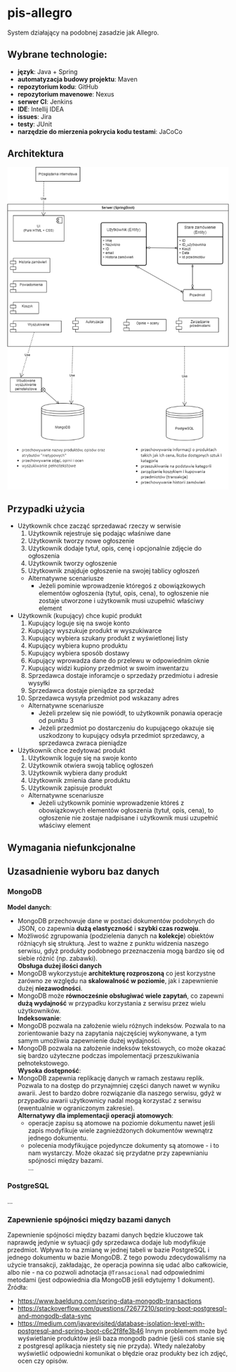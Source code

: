 # pis-allegro
System działający na podobnej zasadzie jak Allegro.

## Wybrane technologie:
- **język**: Java + Spring
- **automatyzacja budowy projektu**: Maven
- **repozytorium kodu**: GitHub
- **repozytorium mavenowe**: Nexus
- **serwer CI**: Jenkins
- **IDE**: Intellij IDEA
- **issues**: Jira
- **testy**: JUnit
- **narzędzie do mierzenia pokrycia kodu testami**: JaCoCo

## Architektura
![diagram uml](images/architektura.png)

## Przypadki użycia

- Użytkownik chce zacząć sprzedawać rzeczy w serwisie
  1. Użytkownik rejestruje się podając właśniwe dane
  2. Użytkownik tworzy nowe ogłoszenie
  3. Użytkownik dodaje tytuł, opis, cenę i opcjonalnie zdjęcie do ogłoszenia
  4. Użytkownik tworzy ogłoszenie
  5. Użytkownik znajduje ogłoszenie na swojej tablicy ogłoszeń
  - Alternatywne scenariusze
    - Jeżeli pominie wprowadzenie któregoś z obowiązkowych elementów ogłoszenia (tytuł, opis, cena), to ogłoszenie nie zostaje utworzone i użytkownik musi uzupełnić właściwy element
- Użytkownik (kupujący) chce kupić produkt
  1. Kupujący loguje się na swoje konto
  2. Kupujący wyszukuje produkt w wyszukiwarce
  3. Kupujący wybiera szukany produkt z wyświetlonej listy
  4. Kupujący wybiera kupno produktu
  5. Kupujący wybiera sposób dostawy
  6. Kupujący wprowadza dane do przelewu w odpowiednim oknie
  7. Kupujący widzi kupiony przedmiot w swoim inwentarzu
  8. Sprzedawca dostaje inforamcje o sprzedaży przedmiotu i adresie wysyłki
  9. Sprzedawca dostaje pieniądze za sprzedaż
  10. Sprzedawca wysyła przedmiot pod wskazany adres
    - Alternatywne scenariusze
      - Jeżeli przelew się nie powiódł, to użytkownik ponawia operacje od punktu 3
      - Jeżeli przedmiot po dostarczeniu do kupującego okazuje się uszkodzony to kupujący odsyła przedmiot sprzedawcy, a sprzedawca zwraca pieniądze
- Użytkownik chce zedytować produkt
  1. Użytkownik loguje się na swoje konto
  2. Użytkownik otwiera swoją tablicę ogłoszeń
  3. Użytkownik wybiera dany produkt
  4. Użytkownik zmienia dane produktu
  5. Użytkownik zapisuje produkt
  - Alternatywne scenariusze
    - Jeżeli użytkownik pominie wprowadzenie któreś z obowiązkowych elementów ogłoszenia (tytuł, opis, cena), to ogłoszenie nie zostaje nadpisane i użytkownik musi uzupełnić właściwy element


## Wymagania niefunkcjonalne


## Uzasadnienie wyboru baz danych
### MongoDB
**Model danych**:
- MongoDB przechowuje dane w postaci dokumentów podobnych do JSON, co zapewnia **dużą elastyczność** i **szybki czas rozwoju**.
- Możliwość zgrupowania (podzielenia danych na **kolekcje**) obiektów różniącyh się strukturą. Jest to ważne z punktu widzenia naszego serwisu, gdyż produkty podobnego przeznaczenia mogą bardzo się od siebie różnić (np. zabawki).  
**Obsługa dużej ilości danych**
- MongoDB wykorzystuje **architekturę rozproszoną** co jest korzystne zarówno ze względu na **skalowalność w poziomie**, jak i zapewnienie dużej **niezawodności**.
- MongoDB może **równocześnie obsługiwać wiele zapytań**, co zapewni **dużą wydajność** w przypadku korzystania z serwisu przez wielu użytkowników.  
**Indeksowanie**:
- MongoDB pozwala na założenie wielu różnych indeksów. Pozwala to na zorientowanie bazy na zapytania najczęściej wykonywane, a tym samym umożliwia zapewnienie dużej wydajności.
- MongoDB pozwala na założenie indeksów tekstowych, co może okazać się bardzo użyteczne podczas impolementacji przeszukiwania pełnotekstowego.  
**Wysoka dostępność**:  
- MongoDB zapewnia replikację danych w ramach zestawu replik. Pozwala to na dostęp do przynajmniej części danych nawet w wyniku awarii. Jest to bardzo dobre rozwiązanie dla naszego serwisu, gdyż w przypadku awarii użytkownicy nadal mogą korzystać z serwisu (ewentualnie w ograniczonym zakresie).  
**Alternatywy dla implementacji operacji atomowych**: 
  - operacje zapisu są atomowe na poziomie dokumentu nawet jeśli zapis modyfikuje wiele zagnieżdżonych dokumentów wewnątrz jednego dokumentu.
  - polecenia modyfikujące pojedyncze dokumenty są atomowe - i to nam wystarczy.
 Może okazać się przydatne przy zapewnianiu spójności między bazami.  
...
### PostgreSQL
...

### Zapewnienie spójności między bazami danych
Zapewnienie spójności między bazami danych będzie kluczowe tak naprawdę jedynie w sytuacji gdy sprzedawca dodaje lub modyfikuje przedmiot. Wpływa to na zmianę w jednej tabeli w bazie PostgreSQL i jednego dokumentu w bazie MongoDB. Z tego powodu zdecydowaliśmy na użycie transakcji, zakładając, że operacja powinna się udać albo całkowicie, albo nie - na co pozwoli adnotacja `@Transacional` nad odpowiednimi metodami (jest odpowiednia dla MongoDB jeśli edytujemy 1 dokument).   
Źródła: 
- https://www.baeldung.com/spring-data-mongodb-transactions
- https://stackoverflow.com/questions/72677210/spring-boot-postgresql-and-mongodb-data-sync
- https://medium.com/javarevisited/database-isolation-level-with-postgresql-and-spring-boot-c6c2f8fe3b46
Innym problemem może być wyświetlanie produktów jeśli baza mongodb padnie (jeśli coś stanie się z postgresql aplikacja niestety się nie przyda). Wtedy należałoby wyświetlić odpowiedni komunikat o błędzie oraz produkty bez ich zdjęć, ocen czy opisów.
